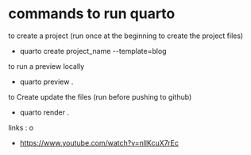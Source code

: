 # commands to run quarto

to create a project (run once at the beginning to create the project files)
- quarto create project_name --template=blog

to run a preview locally
- quarto preview .

to Create update the files (run before pushing to github)
- quarto render .



links :
o
- https://www.youtube.com/watch?v=nllKcuX7rEc